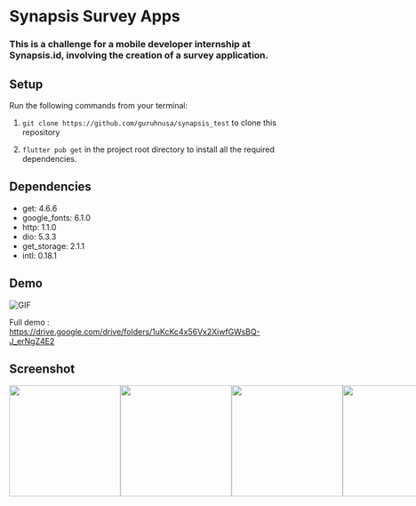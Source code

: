 # Synapsis Survey Apps

### This is a challenge for a mobile developer internship at Synapsis.id, involving the creation of a survey application.

## Setup

Run the following commands from your terminal:

1) `git clone https://github.com/guruhnusa/synapsis_test` to clone this repository 

2) `flutter pub get` in the project root directory to install all the required dependencies.

## Dependencies

- get: 4.6.6
- google_fonts: 6.1.0
- http: 1.1.0
- dio: 5.3.3
- get_storage: 2.1.1
- intl: 0.18.1

## Demo

![GIF](https://user-images.githubusercontent.com/91832107/280464930-ce516522-b35b-4722-b092-140ecc01b60a.gif)

Full demo :
https://drive.google.com/drive/folders/1uKcKc4x56Vx2XiwfGWsBQ-J_erNgZ4E2

## Screenshot

<div style="display: flex; flex-direction: row; justify-content: flex-start;">
    <img src="https://user-images.githubusercontent.com/91832107/280463877-1d29eede-0ff5-4f3e-8f51-1edbb28f8249.png" width="200" style="max-width:100%;">
    <img src="https://user-images.githubusercontent.com/91832107/280463639-bc98c764-2b51-4879-8981-70b2a61142de.png" width="200" style="max-width:100%;">
    <img src="https://user-images.githubusercontent.com/91832107/280463882-7407d2ee-e8f9-4361-9cd0-166e6eac0f6b.png" width="200" style="max-width:100%;">
    <img src="https://user-images.githubusercontent.com/91832107/280463883-586aac04-1caa-4f94-8ccd-4df97e100616.png" width="200" style="max-width:100%;">
</div>
